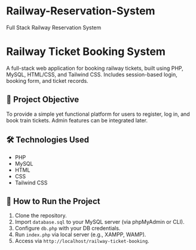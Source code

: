 # Railway-Reservation-System
Full Stack Railway Reservation System

# Railway Ticket Booking System

A full-stack web application for booking railway tickets, built using PHP, MySQL, HTML/CSS, and Tailwind CSS. Includes session-based login, booking form, and ticket records.

## 🚀 Project Objective
To provide a simple yet functional platform for users to register, log in, and book train tickets. Admin features can be integrated later.

## 🛠️ Technologies Used
- PHP
- MySQL
- HTML
- CSS
- Tailwind CSS

## 🧪 How to Run the Project
1. Clone the repository.
2. Import `database.sql` to your MySQL server (via phpMyAdmin or CLI).
3. Configure `db.php` with your DB credentials.
4. Run `index.php` via local server (e.g., XAMPP, WAMP).
5. Access via `http://localhost/railway-ticket-booking`.
